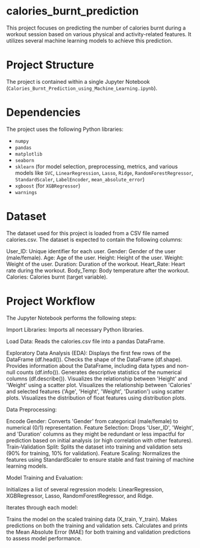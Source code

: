 # calories_burnt_prediction

This project focuses on predicting the number of calories burnt during a workout session based on various physical and activity-related features. It utilizes several machine learning models to achieve this prediction.

# Project Structure

The project is contained within a single Jupyter Notebook (`Calories_Burnt_Prediction_using_Machine_Learning.ipynb`).

# Dependencies

The project uses the following Python libraries:

-   `numpy`
-   `pandas`
-   `matplotlib`
-   `seaborn`
-   `sklearn` (for model selection, preprocessing, metrics, and various models like `SVC`, `LinearRegression`, `Lasso`, `Ridge`, `RandomForestRegressor`, `StandardScaler`, `LabelEncoder`, `mean_absolute_error`)
-   `xgboost` (for `XGBRegressor`)
-   `warnings`


# Dataset
The dataset used for this project is loaded from a CSV file named calories.csv. The dataset is expected to contain the following columns:

User_ID: Unique identifier for each user.
Gender: Gender of the user (male/female).
Age: Age of the user.
Height: Height of the user.
Weight: Weight of the user.
Duration: Duration of the workout.
Heart_Rate: Heart rate during the workout.
Body_Temp: Body temperature after the workout.
Calories: Calories burnt (target variable).

# Project Workflow
The Jupyter Notebook performs the following steps:

Import Libraries: Imports all necessary Python libraries.

Load Data: Reads the calories.csv file into a pandas DataFrame.

Exploratory Data Analysis (EDA):
Displays the first few rows of the DataFrame (df.head()).
Checks the shape of the DataFrame (df.shape).
Provides information about the DataFrame, including data types and non-null counts (df.info()).
Generates descriptive statistics of the numerical columns (df.describe()).
Visualizes the relationship between 'Height' and 'Weight' using a scatter plot.
Visualizes the relationship between 'Calories' and selected features ('Age', 'Height', 'Weight', 'Duration') using scatter plots.
Visualizes the distribution of float features using distribution plots.

Data Preprocessing:

Encode Gender: Converts 'Gender' from categorical (male/female) to numerical (0/1) representation.
Feature Selection: Drops 'User_ID', 'Weight', and 'Duration' columns as they might be redundant or less impactful for prediction based on initial analysis (or high correlation with other features).
Train-Validation Split: Splits the dataset into training and validation sets (90% for training, 10% for validation).
Feature Scaling: Normalizes the features using StandardScaler to ensure stable and fast training of machine learning models.

Model Training and Evaluation:

Initializes a list of several regression models: LinearRegression, XGBRegressor, Lasso, RandomForestRegressor, and Ridge.

Iterates through each model:

Trains the model on the scaled training data (X_train, Y_train).
Makes predictions on both the training and validation sets.
Calculates and prints the Mean Absolute Error (MAE) for both training and validation predictions to assess model performance.
